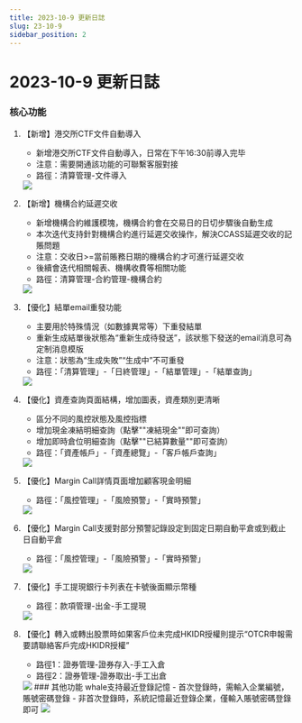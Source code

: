 ```yaml
---
title: 2023-10-9 更新日誌
slug: 23-10-9
sidebar_position: 2
---
```



# 2023-10-9 更新日誌

### 核心功能

1. 【新增】港交所CTF文件自動導入
    - 新增港交所CTF文件自動導入，日常在下午16:30前導入完毕
    - 注意：需要開通該功能的可聯繫客服對接
    - 路徑：清算管理-文件導入
    <img src="/assets/LsEQbB3NLoSRaZxp9nMch3mnnX7.png"/>

2. 【新增】機構合約延遲交收
    - 新增機構合約維護模塊，機構合約會在交易日的日切步驟後自動生成
    - 本次迭代支持針對機構合約進行延遲交收操作，解決CCASS延遲交收的記賬問題
    - 注意：交收日&gt;=當前賬務日期的機構合約才可進行延遲交收
    - 後續會迭代相關報表、機構收費等相關功能
    - 路徑：清算管理-合約管理-機構合約
    <img src="/assets/JCeXbNlvKom7XXxmCTScIbHTn7c.png"/>

3. 【優化】結單email重發功能
    - 主要用於特殊情況（如數據異常等）下重發結單
    - 重新生成結單後狀態為“重新生成待發送”，該狀態下發送的email消息可為定制消息模版
    - 注意：狀態為“生成失敗”“生成中”不可重發
    - 路徑：「清算管理」-「日終管理」-「結單管理」-「結單查詢」
    <img src="/assets/Xv4VbEda6oaCk0xct0FcQjTNn9e.png"/>

4. 【優化】資產查詢頁面結構，增加圖表，資產類別更清晰
    - 區分不同的風控狀態及風控指標
    - 增加現金凍結明細查詢（點擊""凍結現金""即可查詢）
    - 增加即時倉位明細查詢（點擊""已結算數量""即可查詢）
    - 路徑：「資產帳戶」-「資產總覽」-「客戶帳戶查詢」
    <img src="/assets/EwoabarNyok7ufxSGZ1cju5RnWh.png"/>

5. 【優化】Margin Call詳情頁面增加顧客現金明細
    - 路徑：「風控管理」-「風險預警」-「實時預警」
    <img src="/assets/OJBebHAijolaEQxsJToceChynyb.png"/>

6. 【優化】Margin Call支援對部分預警記錄設定到固定日期自動平倉或到截止日自動平倉
    - 路徑：「風控管理」-「風險預警」-「實時預警」
    <img src="/assets/P80xbSdWZoOFXLxDggwcOZWUnbf.png"/>

7. 【優化】手工提現銀行卡列表在卡號後面顯示幣種
    - 路徑：款項管理-出金-手工提現
    <img src="/assets/HPfLbX3ksouJDKxhyOwcpC0Znvf.png"/>

8. 【優化】轉入或轉出股票時如果客戶位未完成HKIDR授權則提示“OTCR申報需要請聯絡客戶完成HKIDR授權”
    - 路徑1：證券管理-證券存入-手工入倉
    - 路徑2：證券管理-證券取出-手工出倉
    <img src="/assets/WVs7bXISvoYwFpxUIugcqN67ndv.png"/>
        ### 其他功能
    whale支持最近登錄記憶
    - 首次登錄時，需輸入企業編號，賬號密碼登錄
    - 非首次登錄時，系統記憶最近登錄企業，僅輸入賬號密碼登錄即可
    <img src="/assets/MgqvbC1ZEoiKZDxIvsYc5np2nZE.png"/>
        
